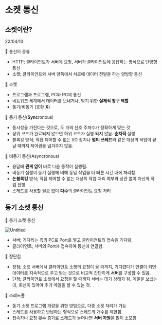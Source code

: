 # 소켓 통신

## 소켓이란?

22/04/10

📎 통신의 종류

- HTTP; 클라이언트가 서버에 요청, 서버가 클라이언트에 응답하는 방식으로 단방향 통신
- 소켓; 클라이언트와 서버 양쪽에서 서로에 데이터 전달을 하는 양방향 통신

📎 소켓

- 프로그램과 프로그램, PC와 PC의 통신
- 네트워크 세계에서 데이터를 보내거나, 받기 위한 **실제적 창구 역할**
- 동기/비동기 (호환 **X**)

📎 동기 통신(**Sync**ronous)

- 동시성을 가진다는 것으로, 두 개의 신호 주파수가 정확하게 맞는 것
- 상위 코드가 완료되지 않으면 하위 코드가 실행 되지 않음. **순차적** 실행
- 블록킹 방식; 직접 제어할 수 없는 I/O 장치나 **멀티 쓰레드**와 같은 대상의 작업이 끝날 때까지 제어권을 넘겨주지 않음.

📎 비동기 통신(Asyncronous)

- 응답에 **관계 없이** 바로 다음 동작이 실행됨.
- 비동기 실행이 동기 실행에 비해 동일 작업을 더 빠른 시간 내에 처리함.
- **논블록킹** 방식; 직접 제어할 수 없는 대상의 작업 처리 여부와 상관 없이 자신의 작업 진행
- 스레드를 사용할 필요 없이 **다수**의 클라이언트 요청 처리

## 동기 소켓 통신

📎 동기 소켓 통신

![Untitled](%E1%84%89%E1%85%A9%E1%84%8F%E1%85%A6%E1%86%BA%20%E1%84%90%E1%85%A9%E1%86%BC%E1%84%89%2085a77/Untitled.png)

- 서버; 기다리는 측의 PC로 Port를 열고 클라이언트의 접속을 기다림.
- 클라이언트; 서버의 Port에 접속하여 통신에 연결함.

📎 장단점

- 장점; 소켓 서버에서 클라이언트 소켓의 요청이 올 때까지, 기다렸다가 연결이 되면 데이터를 지속적으로 주고 받는 것으로 비교적 간단하게 **서버**를 구성할 수 있음.
- 단점; 클라이언트 소켓에서 요청을 할 때까지 서버는 대기 상태가 됨. 메일을 보냈는데, 회신이 있어야 추가 메일을 할 수 있는 것.

📎 스레드풀

- 동기 소켓 프로그램 개량을 위한 방법으로, 다중 소켓 처리가 가능
- 스레드를 사용하고 반납하는 형식으로 스레드의 개수를 제한함.
- 접속자나 요청 횟수 증가로 스레드가 늘어나면 **서버 자원**을 많이 소모함